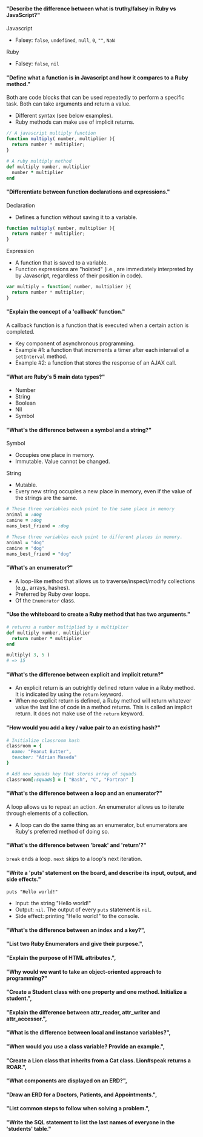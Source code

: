#### "Describe the difference between what is truthy/falsey in Ruby vs JavaScript?"
Javascript
* Falsey: `false`, `undefined`, `null`, `0`, `""`, `NaN`

Ruby
* Falsey: `false`, `nil`

#### "Define what a function is in Javascript and how it compares to a Ruby method."
Both are code blocks that can be used repeatedly to perform a specific task. Both can take arguments and return a value.
* Different syntax (see below examples).
* Ruby methods can make use of implicit returns.

```javascript
// A javascript multiply function
function multiply( number, multiplier ){
  return number * multiplier;
}
```

```ruby
# A ruby multiply method
def multiply number, multiplier
  number * multiplier
end
```

#### "Differentiate between function declarations and expressions."
Declaration
* Defines a function without saving it to a variable.

```javascript
function multiply( number, multiplier ){
  return number * multiplier;
}
```

Expression
* A function that is saved to a variable.
* Function expressions are "hoisted" (i.e., are immediately interpreted by by Javascript, regardless of their position in code).

```javascript
var multiply = function( number, multiplier ){
  return number * multiplier;
}
```

#### "Explain the concept of a 'callback' function."
A callback function is a function that is executed when a certain action is completed.
* Key component of asynchronous programming.
* Example #1: a function that increments a timer after each interval of a `setInterval` method.
* Example #2: a function that stores the response of an AJAX call.

#### "What are Ruby's 5 main data types?"
* Number
* String
* Boolean
* Nil
* Symbol

#### "What's the difference between a symbol and a string?"
Symbol
* Occupies one place in memory.
* Immutable. Value cannot be changed.

String
* Mutable.
* Every new string occupies a new place in memory, even if the value of the strings are the same.

```ruby
# These three variables each point to the same place in memory
animal = :dog
canine = :dog
mans_best_friend = :dog

# These three variables each point to different places in memory.
animal = "dog"
canine = "dog"
mans_best_friend = "dog"
```

#### "What's an enumerator?"
* A loop-like method that allows us to traverse/inspect/modify collections (e.g., arrays, hashes).
* Preferred by Ruby over loops.
* Of the `Enumerator` class.

#### "Use the whiteboard to create a Ruby method that has two arguments."
```ruby
# returns a number multiplied by a multiplier
def multiply number, multiplier
  return number * multiplier
end

multiply( 3, 5 )
# => 15
```

#### "What's the difference between explicit and implicit return?"
* An explicit return is an outrightly defined return value in a Ruby method. It is indicated by using the `return` keyword.
* When no explicit return is defined, a Ruby method will return whatever value the last line of code in a method returns. This is called an implicit return. It does not make use of the `return` keyword.

#### "How would you add a key / value pair to an existing hash?"
```ruby
# Initialize classroom hash
classroom = {
  name: "Peanut Butter",
  teacher: "Adrian Maseda"
}

# Add new squads key that stores array of squads
classroom[:squads] = [ "Bash", "C", "Fortran" ]
```

#### "What's the difference between a loop and an enumerator?"
A loop allows us to repeat an action. An enumerator allows us to iterate through elements of a collection.
* A loop can do the same thing as an enumerator, but enumerators are Ruby's preferred method of doing so.

#### "What's the difference between 'break' and 'return'?"
`break` ends a loop. `next` skips to a loop's next iteration.

#### "Write a 'puts' statement on the board, and describe its input, output, and side effects."
`puts "Hello world!"`
* Input: the string "Hello world!"
* Output: `nil`. The output of every `puts` statement is `nil`.
* Side effect: printing "Hello world!" to the console.

#### "What's the difference between an index and a key?",
#### "List two Ruby Enumerators and give their purpose.",
#### "Explain the purpose of HTML attributes.",
#### "Why would we want to take an object-oriented approach to programming?"
#### "Create a Student class with one property and one method. Initialize a student.",
#### "Explain the difference between attr_reader, attr_writer and attr_accessor.",
#### "What is the difference between local and instance variables?",
#### "When would you use a class variable? Provide an example.",
#### "Create a Lion class that inherits from a Cat class.  Lion#speak returns a ROAR.",
#### "What components are displayed on an ERD?",
#### "Draw an ERD for a Doctors, Patients, and Appointments.",
#### "List common steps to follow when solving a problem.",
#### "Write the SQL statement to list the last names of everyone in the 'students' table."
